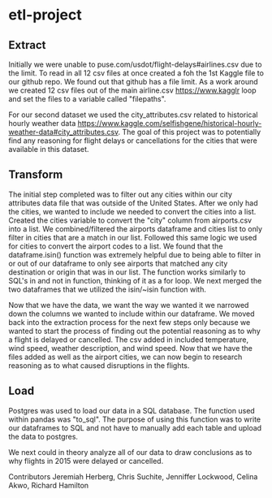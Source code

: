 # etl-project

## Extract

Initially we were unable to puse.com/usdot/flight-delays#airlines.csv due to the limit. To read in all 12 csv files at once created a foh the 1st Kaggle file to our github repo. We found out that github has a file limit. As a work around we created 12 csv files out of the main airline.csv https://www.kagglr loop and set the files to a variable called "filepaths".

For our second dataset we used the city_attributes.csv related to historical hourly weather data https://www.kaggle.com/selfishgene/historical-hourly-weather-data#city_attributes.csv. The goal of this project was to potentially find any reasoning for flight delays or cancellations for the cities that were available in this dataset.

## Transform

The initial step completed was to filter out any cities within our city attributes data file that was outside of the United States. After we only had the cities, we wanted to include we needed to convert the cities into a list. Created the cities variable to convert the "city" column from airports.csv into a list. We combined/filtered the airports dataframe and cities list to only filter in cities that are a match in our list. Followed this same logic we used for cities to convert the airport codes to a list. We found that the dataframe.isin() function was extremely helpful due to being able to filter in or out of our dataframe to only see airports that matched any city destination or origin that was in our list. The function works similarly to SQL's in and not in function, thinking of it as a for loop. We next merged the two dataframes that we utilized the isin/~isin function with.

Now that we have the data, we want the way we wanted it we narrowed down the columns we wanted to include within our dataframe. We moved back into the extraction process for the next few steps only because we wanted to start the process of finding out the potential reasoning as to why a flight is delayed or cancelled. The csv added in included temperature, wind speed, weather description, and wind speed. Now that we have the files added as well as the airport cities, we can now begin to research reasoning as to what caused disruptions in the flights.

## Load

Postgres was used to load our data in a SQL database. The function used within pandas was "to_sql". The purpose of using this function was to write our dataframes to SQL and not have to manually add each table and upload the data to postgres.

We next could in theory analyze all of our data to draw conclusions as to why flights in 2015 were delayed or cancelled.

Contributors
Jeremiah Herberg, Chris Suchite, Jenniffer Lockwood, Celina Akwo, Richard Hamilton
